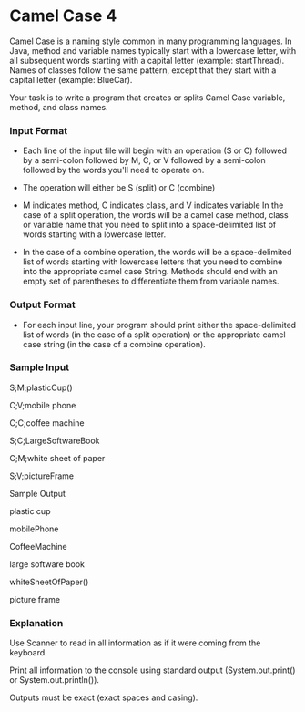 # Camel Case 4
Camel Case is a naming style common in many programming languages. In Java, method and variable names typically start with a lowercase letter, with all subsequent words starting with a capital letter (example: startThread). Names of classes follow the same pattern, except that they start with a capital letter (example: BlueCar).

Your task is to write a program that creates or splits Camel Case variable, method, and class names.

### Input Format
* Each line of the input file will begin with an operation (S or C) followed by a semi-colon followed by M, C, or V followed by a semi-colon followed by the words you'll need to operate on.

* The operation will either be S (split) or C (combine)
  
* M indicates method, C indicates class, and V indicates variable
In the case of a split operation, the words will be a camel case method, class or variable name that you need to split into a space-delimited list of words starting with a lowercase letter.

* In the case of a combine operation, the words will be a space-delimited list of words starting with lowercase letters that you need to combine into the appropriate camel case String. Methods should end with an empty set of parentheses to differentiate them from variable names.

### Output Format
* For each input line, your program should print either the space-delimited list of words (in the case of a split operation) or the appropriate camel case string (in the case of a combine operation).

### Sample Input

S;M;plasticCup()

C;V;mobile phone

C;C;coffee machine

S;C;LargeSoftwareBook

C;M;white sheet of paper

S;V;pictureFrame

Sample Output

plastic cup

mobilePhone

CoffeeMachine

large software book

whiteSheetOfPaper()

picture frame

### Explanation

Use Scanner to read in all information as if it were coming from the keyboard.

Print all information to the console using standard output (System.out.print() or System.out.println()).

Outputs must be exact (exact spaces and casing).

